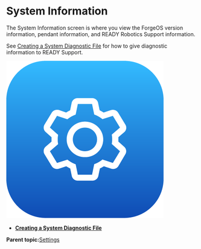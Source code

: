 # System Information

The System Information screen is where you view the ForgeOS version information, pendant information, and READY Robotics Support information.

See [Creating a System Diagnostic File](Creating_a_System_Diagnostic_File.md) for how to give diagnostic information to READY Support.

![](../Images/Settings-App-5-x/settings_icon_5x.png)

-   **[Creating a System Diagnostic File](../3-Settings-App/Creating_a_System_Diagnostic_File.md)**  


**Parent topic:**[Settings](../3-Settings-App/settings.md)

